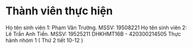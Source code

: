 # Thành viên thực hiện
Họ tên sinh viên 1: Phạm Văn Trường. MSSV: 19508221
Họ tên sinh viên 2: Lê Trần Anh Tiến. MSSV: 19525211
DHKHMT16B - 420300214505 Thực hành nhóm 1 ( Thứ 2 tiết 10-12 )
